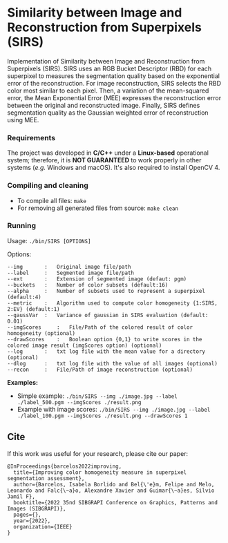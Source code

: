 
# Similarity between Image and Reconstruction from Superpixels (SIRS)

Implementation of Similarity between Image and Reconstruction from Superpixels (SIRS). SIRS uses an RGB Bucket Descriptor (RBD) for each superpixel to measures the segmentation quality based on the exponential error of the reconstruction. For image reconstruction, SIRS selects the RBD color most similar to each pixel. Then, a variation of the mean-squared error, the Mean Exponential Error (MEE) expresses the reconstruction error between the original and reconstructed image. Finally, SIRS defines segmentation quality as the Gaussian weighted error of reconstruction using MEE.

### Requirements
The project was developed in **C/C++** under a **Linux-based** operational system; therefore, it is **NOT GUARANTEED** to work properly in other systems (_e.g._ Windows and macOS). It's also required to install OpenCV 4.
        
### Compiling and cleaning
- To compile all files: `make`
- For removing all generated files from source: `make clean`

### Running
Usage: `./bin/SIRS [OPTIONS]`

Options:
```
--img 		:	Original image file/path
--label 	: 	Segmented image file/path
--ext 		: 	Extension of segmented image (defaut: pgm)
--buckets 	: 	Number of color subsets (default:16)
--alpha 	: 	Number of subsets used to represent a superpixel (default:4)
--metric 	: 	Algorithm used to compute color homogeneity {1:SIRS, 2:EV} (default:1)
--gaussVar 	: 	Variance of gaussian in SIRS evaluation (default: 0.01)
--imgScores 	: 	File/Path of the colored result of color homogeneity (optional)
--drawScores 	: 	Boolean option {0,1} to write scores in the colored image result (imgScores option) (optional)
--log   	: 	txt log file with the mean value for a directory (optional)
--dlog 		: 	txt log file with the value of all images (optional)
--recon 	: 	File/Path of image reconstruction (optional)
```
**Examples:**
- Simple example: `./bin/SIRS --img ./image.jpg --label ./label_500.pgm --imgScores ./result.png`
- Example with image scores: `./bin/SIRS --img ./image.jpg --label ./label_100.pgm --imgScores ./result.png --drawScores 1`

## Cite
If this work was useful for your research, please cite our paper:
```
@InProceedings{barcelos2022improving,
  title={Improving color homogeneity measure in superpixel segmentation assessment},
  author={Barcelos, Isabela Borlido and Bel{\'e}m, Felipe and Melo, Leonardo and Falc{\~a}o, Alexandre Xavier and Guimar{\~a}es, Silvio Jamil F},
  booktitle={2022 35nd SIBGRAPI Conference on Graphics, Patterns and Images (SIBGRAPI)},
  pages={},
  year={2022},
  organization={IEEE}
}
```

